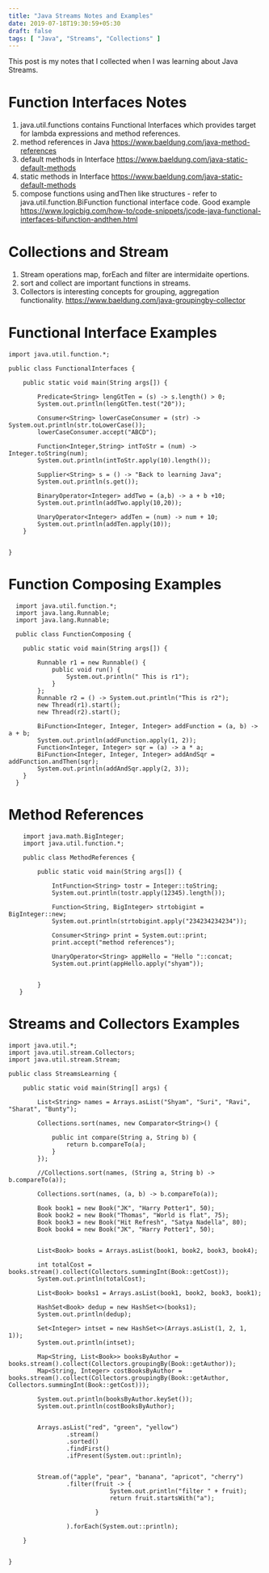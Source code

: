 ```yaml
---
title: "Java Streams Notes and Examples"
date: 2019-07-18T19:30:59+05:30
draft: false
tags: [ "Java", "Streams", "Collections" ]
---
```


This post is my notes that I collected when I was learning about Java Streams.<!--more-->

# Function Interfaces Notes
1. java.util.functions contains Functional Interfaces which provides target for lambda expressions and method references.
2. method references in Java    https://www.baeldung.com/java-method-references
3. default methods in Interface  https://www.baeldung.com/java-static-default-methods
4. static methods in Interface  https://www.baeldung.com/java-static-default-methods
5. compose functions using andThen like structures - refer to java.util.function.BiFunction functional interface code. Good example  https://www.logicbig.com/how-to/code-snippets/jcode-java-functional-interfaces-bifunction-andthen.html

# Collections and Stream
1. Stream operations map, forEach and filter are intermidaite opertions.
2. sort and collect are important functions in streams.
3. Collectors is interesting concepts for grouping, aggregation functionality.  https://www.baeldung.com/java-groupingby-collector

# Functional Interface Examples


    import java.util.function.*;
    
    public class FunctionalInterfaces {
    
        public static void main(String args[]) {
    
            Predicate<String> lengGtTen = (s) -> s.length() > 0;
            System.out.println(lengGtTen.test("20"));
    
            Consumer<String> lowerCaseConsumer = (str) -> System.out.println(str.toLowerCase());
            lowerCaseConsumer.accept("ABCD");
    
            Function<Integer,String> intToStr = (num) -> Integer.toString(num);
            System.out.println(intToStr.apply(10).length());
    
            Supplier<String> s = () -> "Back to learning Java";
            System.out.println(s.get());
    
            BinaryOperator<Integer> addTwo = (a,b) -> a + b +10;
            System.out.println(addTwo.apply(10,20));
    
            UnaryOperator<Integer> addTen = (num) -> num + 10;
            System.out.println(addTen.apply(10));
        }
    
    
    }

# Function Composing Examples


      import java.util.function.*;
      import java.lang.Runnable;
      import java.lang.Runnable;
    
      public class FunctionComposing {
    
        public static void main(String args[]) {
    
            Runnable r1 = new Runnable() {
                public void run() {
                    System.out.println(" This is r1");
                }
			};
            Runnable r2 = () -> System.out.println("This is r2");
            new Thread(r1).start();
            new Thread(r2).start();
    
            BiFunction<Integer, Integer, Integer> addFunction = (a, b) -> a + b;
            System.out.println(addFunction.apply(1, 2));
            Function<Integer, Integer> sqr = (a) -> a * a;
            BiFunction<Integer, Integer, Integer> addAndSqr = addFunction.andThen(sqr);
            System.out.println(addAndSqr.apply(2, 3));
        }
      }

# Method References

        import java.math.BigInteger;  
        import java.util.function.*;  
          
        public class MethodReferences {  
          
            public static void main(String args[]) {  
          
                IntFunction<String> tostr = Integer::toString;  
                System.out.println(tostr.apply(12345).length());  
          
                Function<String, BigInteger> strtobigint = BigInteger::new;  
                System.out.println(strtobigint.apply("234234234234"));  
          
                Consumer<String> print = System.out::print;  
                print.accept("method references");  
          
                UnaryOperator<String> appHello = "Hello "::concat;  
                System.out.print(appHello.apply("shyam"));  
          
          
            }  
       }

# Streams and Collectors Examples

    import java.util.*;  
    import java.util.stream.Collectors;  
    import java.util.stream.Stream;  
      
    public class StreamsLearning {  
      
        public static void main(String[] args) {  
      
            List<String> names = Arrays.asList("Shyam", "Suri", "Ravi", "Sharat", "Bunty");  
      
            Collections.sort(names, new Comparator<String>() {  
      
                public int compare(String a, String b) {  
                    return b.compareTo(a);  
                }  
            });  
      
            //Collections.sort(names, (String a, String b) -> b.compareTo(a));  
      
		    Collections.sort(names, (a, b) -> b.compareTo(a));  
      
            Book book1 = new Book("JK", "Harry Potter1", 50);  
            Book book2 = new Book("Thomas", "World is flat", 75);  
            Book book3 = new Book("Hit Refresh", "Satya Nadella", 80);  
            Book book4 = new Book("JK", "Harry Potter1", 50);  
      
      
            List<Book> books = Arrays.asList(book1, book2, book3, book4);  
      
            int totalCost = books.stream().collect(Collectors.summingInt(Book::getCost));  
            System.out.println(totalCost);  
      
            List<Book> books1 = Arrays.asList(book1, book2, book3, book1);  
      
            HashSet<Book> dedup = new HashSet<>(books1);  
            System.out.println(dedup);  
      
            Set<Integer> intset = new HashSet<>(Arrays.asList(1, 2, 1, 1));  
            System.out.println(intset);  
      
            Map<String, List<Book>> booksByAuthor = books.stream().collect(Collectors.groupingBy(Book::getAuthor));  
            Map<String, Integer> costBooksByAuthor = books.stream().collect(Collectors.groupingBy(Book::getAuthor, Collectors.summingInt(Book::getCost)));  
      
            System.out.println(booksByAuthor.keySet());  
            System.out.println(costBooksByAuthor);  
      
      
            Arrays.asList("red", "green", "yellow")  
                    .stream()  
                    .sorted()  
                    .findFirst()  
                    .ifPresent(System.out::println);  
      
      
            Stream.of("apple", "pear", "banana", "apricot", "cherry")  
                    .filter(fruit -> {  
                                System.out.println("filter " + fruit);  
                                return fruit.startsWith("a");  
      
                            }  
      
                    ).forEach(System.out::println);  
      
        }  
      
      
    }

